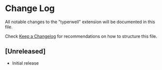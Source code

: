 # Change Log

All notable changes to the "typerwell" extension will be documented in this file.

Check [Keep a Changelog](http://keepachangelog.com/) for recommendations on how to structure this file.

## [Unreleased]

- Initial release